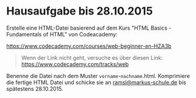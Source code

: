# Hausaufgabe bis 28.10.2015

Erstelle eine HTML-Datei basierend auf dem Kurs "HTML Basics - Fundamentals of HTML" von Codeacademy:

https://www.codecademy.com/courses/web-beginner-en-HZA3b

> Wenn der Link nicht geht, versuche es über diesen Link:
https://www.codecademy.com/tracks/web

Benenne die Datei nach dem Muster `vorname`-`nachname`.html.
Komprimiere die fertige HTML Datei und schicke sie an
ramsl@markus-schule.de bis spätestens 28.10.2015.
